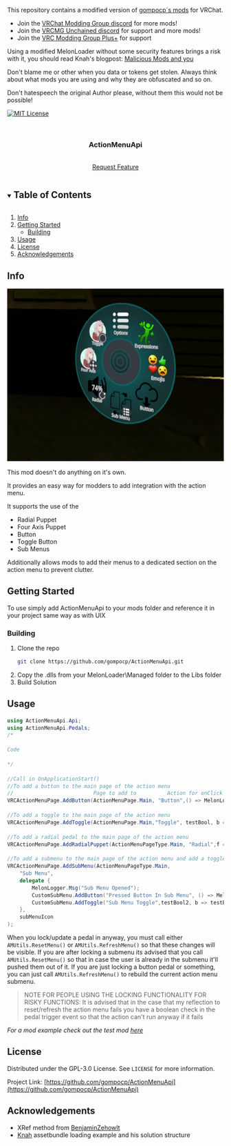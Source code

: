 This repository contains a modified version of [gompocp´s mods](https://github.com/gompocp/ActionMenuApi) for VRChat. 

+ Join the [VRChat Modding Group discord](https://discord.gg/rCqKSvR) for more mods!
+ Join the [VRCMG Unchained discord](https://discord.gg/boycottknah) for support and more mods!
+ Join the [VRC Modding Group Plus+](https://discord.gg/2k6pXM4uYw) for support


Using a modified MelonLoader without some security features brings a risk with it, you should read Knah's blogpost: [Malicious Mods and you](https://github.com/knah/VRCMods/edit/master/Malicious-Mods.md)

Don't blame me or other when you data or tokens get stolen. Always think about what mods you are using and why they are obfuscated and so on. 

Don't hatespeech the original Author please, without them this would not be possible!

[![MIT License][license-shield]][license-url]
<!--
![Downloads][downloads-shield] -->


<br />
<p align="center">

  <h3 align="center">ActionMenuApi</h3>

  <p align="center">
    <br />
    <a href="https://github.com/gompocp/ActionMenuApi/issues">Request Feature</a>
  </p>




<!-- TABLE OF CONTENTS -->
<details open="open">
  <summary><h2 style="display: inline-block">Table of Contents</h2></summary>
  <ol>
    <li>
      <a href="#info">Info</a>
    </li>
    <li>
      <a href="#getting-started">Getting Started</a>
      <ul>
        <li><a href="#building">Building</a></li>
      </ul>
    </li>
    <li><a href="#usage">Usage</a></li>
    <li><a href="#license">License</a></li>
    <li><a href="#acknowledgements">Acknowledgements</a></li>
  </ol>
</details>




## Info
<a href="https://github.com/gompocp/ActionMenuApi">
    <img src="Assets/preview.gif" alt="Preview" width="700" height="400">
</a> 

This mod doesn't do anything on it's own.

It provides an easy way for modders to add integration with the action menu.

It supports the use of the

* Radial Puppet
* Four Axis Puppet
* Button
* Toggle Button
* Sub Menus

Additionally allows mods to add their menus to a dedicated section on the action menu to prevent clutter.

## Getting Started

To use simply add ActionMenuApi to your mods folder and reference it in your project same way as with UIX

### Building 

1. Clone the repo
   ```sh
   git clone https://github.com/gompocp/ActionMenuApi.git
   ```
2. Copy the .dlls from your MelonLoader\Managed folder to the Libs folder
3. Build Solution


## Usage

```cs
using ActionMenuApi.Api;
using ActionMenuApi.Pedals;
/*

Code

*/

//Call in OnApplicationStart()
//To add a button to the main page of the action menu
//                          Page to add to          Action for onClick                    Text       Texture     locked     
VRCActionMenuPage.AddButton(ActionMenuPage.Main, "Button",() => MelonLogger.Msg("Pressed Button"), buttonIcon true);

//To add a toggle to the main page of the action menu
VRCActionMenuPage.AddToggle(ActionMenuPage.Main,"Toggle", testBool, b => testBool = b, toggleIcon);

//To add a radial pedal to the main page of the action menu
VRCActionMenuPage.AddRadialPuppet(ActionMenuPageType.Main, "Radial",f => testFloatValue = f, testFloatValue, radialIcon);

//To add a submenu to the main page of the action menu and add a toggle and button to it
VRCActionMenuPage.AddSubMenu(ActionMenuPageType.Main, 
    "Sub Menu",
    delegate {
        MelonLogger.Msg("Sub Menu Opened");
        CustomSubMenu.AddButton("Pressed Button In Sub Menu", () => MelonLogger.Msg("Pressed Button In Sub Menu"), buttonIcon);
        CustomSubMenu.AddToggle("Sub Menu Toggle",testBool2, b => testBool2 = b, toggleIcon);
    },
    subMenuIcon
);
```

When you lock/update a pedal in anyway, you must call either `AMUtils.ResetMenu()` or `AMUtils.RefreshMenu()` so that these changes will be visible. If you are after locking a submenu its advised that you call `AMUtils.ResetMenu()` so that in case the user is already in the submenu it'll pushed them out of it. If you are just locking a button pedal or something, you can just call `AMUtils.RefreshMenu()` to rebuild the current action menu submenu. 

> NOTE FOR PEOPLE USING THE LOCKING FUNCTIONALITY FOR RISKY FUNCTIONS: It is advised that in the case that my reflection to reset/refresh the action menu fails you have a boolean check in the pedal trigger event so that the action can't run anyway if it fails


_For a mod example check out the test mod [here](https://github.com/gompocp/ActionMenuApi/tree/main/ActionMenuTestMod)_



## License

Distributed under the GPL-3.0 License. See `LICENSE` for more information.



Project Link: [https://github.com/gompocp/ActionMenuApi](https://github.com/gompocp/ActionMenuApi)


## Acknowledgements

* XRef method from [BenjaminZehowlt](https://github.com/BenjaminZehowlt/DynamicBonesSafety/blob/master/DynamicBonesSafetyMod.cs)
* [Knah](https://github.com/knah/VRCMods/) assetbundle loading example and his solution structure


[license-shield]: https://img.shields.io/github/license/gompocp/ActionMenuApi.svg?style=for-the-badge
[license-url]: https://github.com/gompocp/ActionMenuApi/blob/main/LICENSE
[downloads-shield]: https://img.shields.io/github/downloads/gompocp/ActionMenuApi/total?style=for-the-badge
